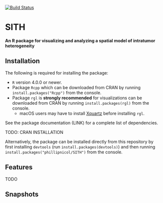 [![Build Status](https://travis-ci.org/phillipnicol/SMITH.svg?branch=master)](https://travis-ci.org/phillipnicol/SMITH)

# SITH

**An R package for visualizing and analyzing a spatial model of intratumor heterogeneity**

## Installation 

The following is required for installing the package:

  - `R` version 4.0.0 or newer.
  - Package `Rcpp` which can be downloaded from CRAN by running `install.packages("Rcpp")` from the console.
  - Package `rgl` is **strongly recommended** for visualizations can be downloaded from CRAN by running `install.packages(rgl)` from the console. 
    - macOS users may have to install [Xquartz](https://www.xquartz.org) before installing `rgl`. 
    
See the package documentation (LINK) for a complete list of dependencies.
    
TODO: CRAN INSTALLATION

Alternatively, the package can be installed directly from this repository by first installing `devtools` (run `install.packages(devtools)`) and then running `install.packages("phillipnicol/SITH")` from the console. 

## Features

TODO

## Snapshots
